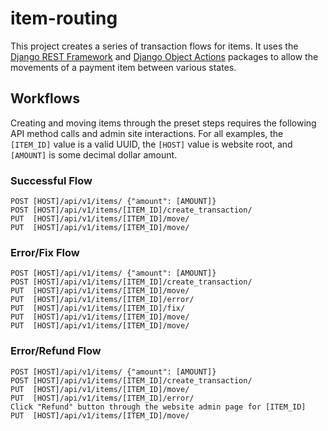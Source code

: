 # item-routing

This project creates a series of transaction flows for items. It uses the [Django REST Framework](https://www.django-rest-framework.org/)
and [Django Object Actions](https://pypi.org/project/django-object-actions/) packages to allow the movements of a payment item between various states.

## Workflows

Creating and moving items through the preset steps requires the following API method
calls and admin site interactions. For all examples, the `[ITEM_ID]` value is a valid
UUID, the `[HOST]` value is website root, and `[AMOUNT]` is some decimal dollar amount.

### Successful Flow

```
POST [HOST]/api/v1/items/ {"amount": [AMOUNT]}
POST [HOST]/api/v1/items/[ITEM_ID]/create_transaction/
PUT  [HOST]/api/v1/items/[ITEM_ID]/move/
PUT  [HOST]/api/v1/items/[ITEM_ID]/move/
```

### Error/Fix Flow

```
POST [HOST]/api/v1/items/ {"amount": [AMOUNT]}
POST [HOST]/api/v1/items/[ITEM_ID]/create_transaction/
PUT  [HOST]/api/v1/items/[ITEM_ID]/move/
PUT  [HOST]/api/v1/items/[ITEM_ID]/error/
PUT  [HOST]/api/v1/items/[ITEM_ID]/fix/
PUT  [HOST]/api/v1/items/[ITEM_ID]/move/
PUT  [HOST]/api/v1/items/[ITEM_ID]/move/
```

### Error/Refund Flow

```
POST [HOST]/api/v1/items/ {"amount": [AMOUNT]}
POST [HOST]/api/v1/items/[ITEM_ID]/create_transaction/
PUT  [HOST]/api/v1/items/[ITEM_ID]/move/
PUT  [HOST]/api/v1/items/[ITEM_ID]/error/
Click "Refund" button through the website admin page for [ITEM_ID]
PUT  [HOST]/api/v1/items/[ITEM_ID]/move/
```
